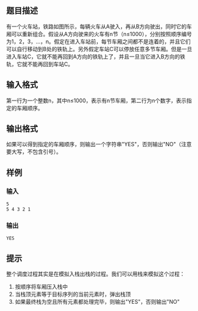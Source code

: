 ## 题目描述
有一个火车站，铁路如图所示，每辆火车从A驶入，再从B方向驶出，同时它的车厢可以重新组合。假设从A方向驶来的火车有n节（n≤1000），分别按照顺序编号为1，2，3，…，n。假定在进入车站前，每节车厢之间都不是连着的，并且它们可以自行移动到B处的铁轨上。另外假定车站C可以停放任意多节车厢。但是一旦进入车站C，它就不能再回到A方向的铁轨上了，并且一旦当它进入B方向的铁轨，它就不能再回到车站C。

## 输入格式
第一行为一个整数n，其中n≤1000，表示有n节车厢，第二行为n个数字，表示指定的车厢顺序。

## 输出格式
如果可以得到指定的车厢顺序，则输出一个字符串"YES"，否则输出"NO"（注意要大写，不包含引号）。

## 样例
### 输入
```
5
5 4 3 2 1
```

### 输出
```
YES
```

## 提示
整个调度过程其实是在模拟入栈出栈的过程。我们可以用栈来模拟这个过程：
1. 按顺序将车厢压入栈中
2. 当栈顶元素等于目标序列的当前元素时，弹出栈顶
3. 如果最终栈为空且所有元素都处理完毕，则输出"YES"，否则输出"NO"